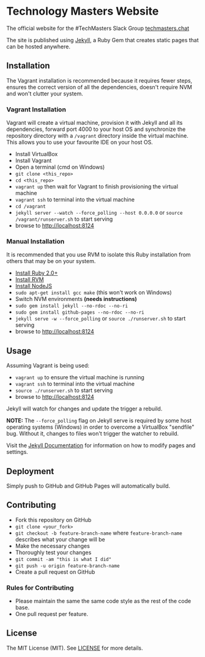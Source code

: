 # Technology Masters Website

The official website for the #TechMasters Slack Group [techmasters.chat](http://techmasters.chat)

The site is published using [Jekyll](https://jekyllrb.com), a Ruby Gem that creates static
pages that can be hosted anywhere.

## Installation

The Vagrant installation is recommended because it requires fewer steps, ensures the correct 
version of all the dependencies, doesn't require NVM and won't clutter your system.

### Vagrant Installation

Vagrant will create a virtual machine, provision it with Jekyll and all its dependencies, 
forward port 4000 to your host OS and synchronize the repository directory with a `/vagrant` 
directory inside the virtual machine. This allows you to use your favourite IDE on your host OS.

- Install VirtualBox
- Install Vagrant
- Open a terminal (cmd on Windows)
- `git clone <this_repo>`
- `cd <this_repo>`
- `vagrant up` then wait for Vagrant to finish provisioning the virtual machine
- `vagrant ssh` to terminal into the virtual machine
- `cd /vagrant`
- `jekyll server --watch --force_polling --host 0.0.0.0` or `source /vagrant/runserver.sh` to start serving
- browse to [http://localhost:8124](http://localhost:4000)

### Manual Installation

It is recommended that you use RVM to isolate this Ruby installation from others that
may be on your system.

- [Install Ruby 2.0+](https://www.ruby-lang.org/en/documentation/installation/)
- [Install RVM](https://rvm.io/)
- [Install NodeJS](https://nodejs.org/en/download/)
- `sudo apt-get install gcc make` (this won't work on Windows)
- Switch NVM environments **(needs instructions)**
- `sudo gem install jekyll --no-rdoc --no-ri`
- `sudo gem install github-pages --no-rdoc --no-ri`
- `jekyll serve -w --force_polling` or `source ./runserver.sh` to start serving
- browse to [http://localhost:8124](http://localhost:4000)

## Usage

Assuming Vagrant is being used:

- `vagrant up` to ensure the virtual machine is running
- `vagrant ssh` to terminal into the virtual machine
- `source ./runserver.sh` to start serving
- browse to [http://localhost:8124](http://localhost:4000)

Jekyll will watch for changes and update the trigger a rebuild.

**NOTE:** The `--force_polling` flag on Jekyll serve is required by some host operating systems (Windows) in order to 
overcome a VirtualBox "sendfile" bug. Without it, changes to files won't trigger the watcher to rebuild.

Visit the [Jekyll Documentation](https://jekyllrb.com/docs/home/) for information on how to modify pages and settings.

## Deployment

Simply push to GitHub and GitHub Pages will automatically build.

## Contributing

- Fork this repository on GitHub
- `git clone <your_fork>`
- `git checkout -b feature-branch-name` where `feature-branch-name` describes what your change will be
- Make the necessary changes
- Thoroughly test your changes
- `git commit -am "this is what I did"`
- `git push -u origin feature-branch-name`
- Create a pull request on GitHub

### Rules for Contributing

- Please maintain the same the same code style as the rest of the code base.
- One pull request per feature.

## License

The MIT License (MIT). See [LICENSE](./LICENSE) for more details.